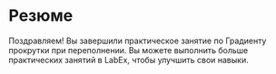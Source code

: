 # Резюме

Поздравляем! Вы завершили практическое занятие по Градиенту прокрутки при переполнении. Вы можете выполнить больше практических занятий в LabEx, чтобы улучшить свои навыки.
